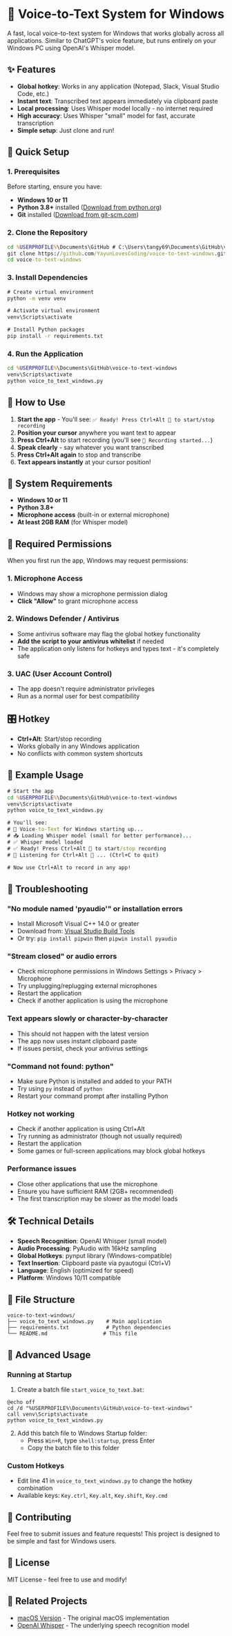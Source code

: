 # 🎤 Voice-to-Text System for Windows

A fast, local voice-to-text system for Windows that works globally across all applications. Similar to ChatGPT's voice feature, but runs entirely on your Windows PC using OpenAI's Whisper model.

## ✨ Features

- **Global hotkey**: Works in any application (Notepad, Slack, Visual Studio Code, etc.)
- **Instant text**: Transcribed text appears immediately via clipboard paste
- **Local processing**: Uses Whisper model locally - no internet required
- **High accuracy**: Uses Whisper "small" model for fast, accurate transcription
- **Simple setup**: Just clone and run!

## 🚀 Quick Setup

### 1. Prerequisites

Before starting, ensure you have:
- **Windows 10 or 11**
- **Python 3.8+** installed ([Download from python.org](https://www.python.org/downloads/))
- **Git** installed ([Download from git-scm.com](https://git-scm.com/downloads))

### 2. Clone the Repository
```cmd
cd %USERPROFILE%\Documents\GitHub # C:\Users\tangy69\Documents\GitHub\voice-to-text-windows
git clone https://github.com/YayunLovesCoding/voice-to-text-windows.git
cd voice-to-text-windows
```

### 3. Install Dependencies
```cmd
# Create virtual environment
python -m venv venv

# Activate virtual environment
venv\Scripts\activate

# Install Python packages
pip install -r requirements.txt
```

### 4. Run the Application
```cmd
cd %USERPROFILE%\Documents\GitHub\voice-to-text-windows
venv\Scripts\activate
python voice_to_text_windows.py
```

## 🎯 How to Use

1. **Start the app** - You'll see: `✅ Ready! Press Ctrl+Alt 🎤 to start/stop recording`
2. **Position your cursor** anywhere you want text to appear
3. **Press Ctrl+Alt** to start recording (you'll see `🔴 Recording started...`)
4. **Speak clearly** - say whatever you want transcribed
5. **Press Ctrl+Alt again** to stop and transcribe
6. **Text appears instantly** at your cursor position!

## 🔧 System Requirements

- **Windows 10 or 11**
- **Python 3.8+**
- **Microphone access** (built-in or external microphone)
- **At least 2GB RAM** (for Whisper model)

## 🔐 Required Permissions

When you first run the app, Windows may request permissions:

### 1. Microphone Access
- Windows may show a microphone permission dialog
- **Click "Allow"** to grant microphone access

### 2. Windows Defender / Antivirus
- Some antivirus software may flag the global hotkey functionality
- **Add the script to your antivirus whitelist** if needed
- The application only listens for hotkeys and types text - it's completely safe

### 3. UAC (User Account Control)
- The app doesn't require administrator privileges
- Run as a normal user for best compatibility

## 🎛️ Hotkey

- **Ctrl+Alt**: Start/stop recording
- Works globally in any Windows application
- No conflicts with common system shortcuts

## 📝 Example Usage

```cmd
# Start the app
cd %USERPROFILE%\Documents\GitHub\voice-to-text-windows
venv\Scripts\activate
python voice_to_text_windows.py

# You'll see:
# 🚀 Voice-to-Text for Windows starting up...
# 📥 Loading Whisper model (small for better performance)...
# ✅ Whisper model loaded
# ✅ Ready! Press Ctrl+Alt 🎤 to start/stop recording
# 🎯 Listening for Ctrl+Alt 🎤 ... (Ctrl+C to quit)

# Now use Ctrl+Alt to record in any app!
```

## 🔧 Troubleshooting

### "No module named 'pyaudio'" or installation errors
- Install Microsoft Visual C++ 14.0 or greater
- Download from: [Visual Studio Build Tools](https://visualstudio.microsoft.com/visual-cpp-build-tools/)
- Or try: `pip install pipwin` then `pipwin install pyaudio`

### "Stream closed" or audio errors
- Check microphone permissions in Windows Settings > Privacy > Microphone
- Try unplugging/replugging external microphones
- Restart the application
- Check if another application is using the microphone

### Text appears slowly or character-by-character
- This should not happen with the latest version
- The app now uses instant clipboard paste
- If issues persist, check your antivirus settings

### "Command not found: python"
- Make sure Python is installed and added to your PATH
- Try using `py` instead of `python`
- Restart your command prompt after installing Python

### Hotkey not working
- Check if another application is using Ctrl+Alt
- Try running as administrator (though not usually required)
- Restart the application
- Some games or full-screen applications may block global hotkeys

### Performance issues
- Close other applications that use the microphone
- Ensure you have sufficient RAM (2GB+ recommended)
- The first transcription may be slower as the model loads

## 🛠️ Technical Details

- **Speech Recognition**: OpenAI Whisper (small model)
- **Audio Processing**: PyAudio with 16kHz sampling
- **Global Hotkeys**: pynput library (Windows-compatible)
- **Text Insertion**: Clipboard paste via pyautogui (Ctrl+V)
- **Language**: English (optimized for speed)
- **Platform**: Windows 10/11 compatible

## 📁 File Structure

```
voice-to-text-windows/
├── voice_to_text_windows.py    # Main application
├── requirements.txt            # Python dependencies
└── README.md                  # This file
```

## 🚀 Advanced Usage

### Running at Startup
1. Create a batch file `start_voice_to_text.bat`:
```batch
@echo off
cd /d "%USERPROFILE%\Documents\GitHub\voice-to-text-windows"
call venv\Scripts\activate
python voice_to_text_windows.py
```
2. Add this batch file to Windows Startup folder:
   - Press `Win+R`, type `shell:startup`, press Enter
   - Copy the batch file to this folder

### Custom Hotkeys
- Edit line 41 in `voice_to_text_windows.py` to change the hotkey combination
- Available keys: `Key.ctrl`, `Key.alt`, `Key.shift`, `Key.cmd`

## 🤝 Contributing

Feel free to submit issues and feature requests! This project is designed to be simple and fast for Windows users.

## 📄 License

MIT License - feel free to use and modify!

## 🔗 Related Projects

- [macOS Version](../voice-to-text/) - The original macOS implementation
- [OpenAI Whisper](https://github.com/openai/whisper) - The underlying speech recognition model